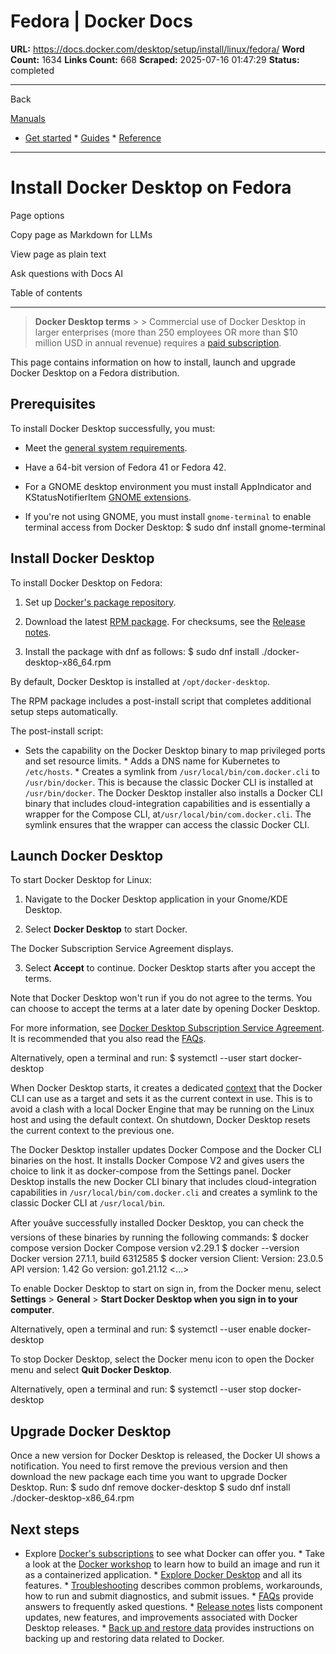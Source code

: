 # Fedora | Docker Docs

**URL:** https://docs.docker.com/desktop/setup/install/linux/fedora/
**Word Count:** 1634
**Links Count:** 668
**Scraped:** 2025-07-16 01:47:29
**Status:** completed

---

Back

[Manuals](https://docs.docker.com/manuals/)

  * [Get started](https://docs.docker.com/get-started/)   * [Guides](https://docs.docker.com/guides/)   * [Reference](https://docs.docker.com/reference/)

* * *

# Install Docker Desktop on Fedora

Page options

Copy page as Markdown for LLMs

View page as plain text

Ask questions with Docs AI

Table of contents

* * *

> **Docker Desktop terms** >  > Commercial use of Docker Desktop in larger enterprises \(more than 250 employees OR more than $10 million USD in annual revenue\) requires a [paid subscription](https://www.docker.com/pricing/).

This page contains information on how to install, launch and upgrade Docker Desktop on a Fedora distribution.

## Prerequisites

To install Docker Desktop successfully, you must:

  * Meet the [general system requirements](https://docs.docker.com/desktop/setup/install/linux/#general-system-requirements).

  * Have a 64-bit version of Fedora 41 or Fedora 42.

  * For a GNOME desktop environment you must install AppIndicator and KStatusNotifierItem [GNOME extensions](https://extensions.gnome.org/extension/615/appindicator-support/).

  * If you're not using GNOME, you must install `gnome-terminal` to enable terminal access from Docker Desktop:                  $ sudo dnf install gnome-terminal         

## Install Docker Desktop

To install Docker Desktop on Fedora:

  1. Set up [Docker's package repository](https://docs.docker.com/engine/install/fedora/#set-up-the-repository).

  2. Download the latest [RPM package](https://desktop.docker.com/linux/main/amd64/docker-desktop-x86_64.rpm?utm_source=docker&utm_medium=webreferral&utm_campaign=docs-driven-download-linux-amd64). For checksums, see the [Release notes](https://docs.docker.com/desktop/release-notes/).

  3. Install the package with dnf as follows:                    $ sudo dnf install ./docker-desktop-x86_64.rpm          

By default, Docker Desktop is installed at `/opt/docker-desktop`.

The RPM package includes a post-install script that completes additional setup steps automatically.

The post-install script:

  * Sets the capability on the Docker Desktop binary to map privileged ports and set resource limits.   * Adds a DNS name for Kubernetes to `/etc/hosts`.   * Creates a symlink from `/usr/local/bin/com.docker.cli` to `/usr/bin/docker`. This is because the classic Docker CLI is installed at `/usr/bin/docker`. The Docker Desktop installer also installs a Docker CLI binary that includes cloud-integration capabilities and is essentially a wrapper for the Compose CLI, at`/usr/local/bin/com.docker.cli`. The symlink ensures that the wrapper can access the classic Docker CLI.

## Launch Docker Desktop

To start Docker Desktop for Linux:

  1. Navigate to the Docker Desktop application in your Gnome/KDE Desktop.

  2. Select **Docker Desktop** to start Docker.

The Docker Subscription Service Agreement displays.

  3. Select **Accept** to continue. Docker Desktop starts after you accept the terms.

Note that Docker Desktop won't run if you do not agree to the terms. You can choose to accept the terms at a later date by opening Docker Desktop.

For more information, see [Docker Desktop Subscription Service Agreement](https://www.docker.com/legal/docker-subscription-service-agreement). It is recommended that you also read the [FAQs](https://www.docker.com/pricing/faq).

Alternatively, open a terminal and run:               $ systemctl --user start docker-desktop     

When Docker Desktop starts, it creates a dedicated [context](https://docs.docker.com/engine/context/working-with-contexts) that the Docker CLI can use as a target and sets it as the current context in use. This is to avoid a clash with a local Docker Engine that may be running on the Linux host and using the default context. On shutdown, Docker Desktop resets the current context to the previous one.

The Docker Desktop installer updates Docker Compose and the Docker CLI binaries on the host. It installs Docker Compose V2 and gives users the choice to link it as docker-compose from the Settings panel. Docker Desktop installs the new Docker CLI binary that includes cloud-integration capabilities in `/usr/local/bin/com.docker.cli` and creates a symlink to the classic Docker CLI at `/usr/local/bin`.

After youâve successfully installed Docker Desktop, you can check the versions of these binaries by running the following commands:               $ docker compose version     Docker Compose version v2.29.1          $ docker --version     Docker version 27.1.1, build 6312585          $ docker version     Client:       Version:           23.0.5      API version:       1.42      Go version:        go1.21.12     <...>     

To enable Docker Desktop to start on sign in, from the Docker menu, select **Settings** > **General** > **Start Docker Desktop when you sign in to your computer**.

Alternatively, open a terminal and run:               $ systemctl --user enable docker-desktop     

To stop Docker Desktop, select the Docker menu icon to open the Docker menu and select **Quit Docker Desktop**.

Alternatively, open a terminal and run:               $ systemctl --user stop docker-desktop     

## Upgrade Docker Desktop

Once a new version for Docker Desktop is released, the Docker UI shows a notification. You need to first remove the previous version and then download the new package each time you want to upgrade Docker Desktop. Run:               $ sudo dnf remove docker-desktop     $ sudo dnf install ./docker-desktop-x86_64.rpm     

## Next steps

  * Explore [Docker's subscriptions](https://www.docker.com/pricing/) to see what Docker can offer you.   * Take a look at the [Docker workshop](https://docs.docker.com/get-started/workshop/) to learn how to build an image and run it as a containerized application.   * [Explore Docker Desktop](https://docs.docker.com/desktop/use-desktop/) and all its features.   * [Troubleshooting](https://docs.docker.com/desktop/troubleshoot-and-support/troubleshoot/) describes common problems, workarounds, how to run and submit diagnostics, and submit issues.   * [FAQs](https://docs.docker.com/desktop/troubleshoot-and-support/faqs/general/) provide answers to frequently asked questions.   * [Release notes](https://docs.docker.com/desktop/release-notes/) lists component updates, new features, and improvements associated with Docker Desktop releases.   * [Back up and restore data](https://docs.docker.com/desktop/settings-and-maintenance/backup-and-restore/) provides instructions on backing up and restoring data related to Docker.